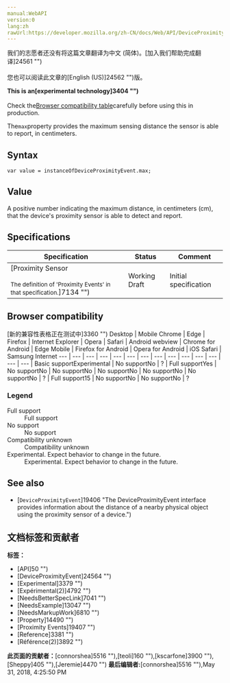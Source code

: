 ```yaml
---
manual:WebAPI
version:0
lang:zh
rawUrl:https://developer.mozilla.org/zh-CN/docs/Web/API/DeviceProximityEvent/max
---
```




<bdi>我们的志愿者还没有将这篇文章翻译为<bdi>中文 (简体)</bdi>。[加入我们帮助完成翻译]24561 "")<br></br>您也可以阅读此文章的[English (US)]24562 "")版。</bdi>






**This is an[experimental technology]3404 "")**<br></br>Check the[Browser compatibility table](%7126#Browser_compatibility "")carefully before using this in production.




The`max`property provides the maximum sensing distance the sensor is able to report, in centimeters.


## Syntax<a name="Syntax"></a>

```
var value = instanceOfDeviceProximityEvent.max;
```

## Value<a name="Value"></a>


A positive number indicating the maximum distance, in centimeters (cm), that the device&#39;s proximity sensor is able to detect and report.


## Specifications<a name="Specifications"></a>
Specification | Status | Comment 
 ---  |  ---  |  ---  | 
[Proximity Sensor<br></br><small>The definition of &#39;Proximity Events&#39; in that specification.</small>]7134 "") | Working Draft | Initial specification 


## Browser compatibility<a name="Browser_compatibility"></a>
[新的兼容性表格正在测试中<i></i>]3360 "")
<abbr>Desktop<i></i></abbr> | <abbr>Mobile<i></i></abbr> 
<abbr>Chrome<i></i></abbr> | <abbr>Edge<i></i></abbr> | <abbr>Firefox<i></i></abbr> | <abbr>Internet Explorer<i></i></abbr> | <abbr>Opera<i></i></abbr> | <abbr>Safari<i></i></abbr> | <abbr>Android webview<i></i></abbr> | <abbr>Chrome for Android<i></i></abbr> | <abbr>Edge Mobile<i></i></abbr> | <abbr>Firefox for Android<i></i></abbr> | <abbr>Opera for Android<i></i></abbr> | <abbr>iOS Safari<i></i></abbr> | <abbr>Samsung Internet<i></i></abbr> 
 ---  |  ---  |  ---  |  ---  |  ---  |  ---  |  ---  |  ---  |  ---  |  ---  |  ---  |  ---  |  ---  |  ---  | 
Basic support<abbr>Experimental<i></i></abbr> | <abbr>No support</abbr>No | <abbr>?</abbr> | <abbr>Full support</abbr>Yes | <abbr>No support</abbr>No | <abbr>No support</abbr>No | <abbr>No support</abbr>No | <abbr>No support</abbr>No | <abbr>No support</abbr>No | <abbr>?</abbr> | <abbr>Full support</abbr>15 | <abbr>No support</abbr>No | <abbr>No support</abbr>No | <abbr>?</abbr> 


### Legend<a name="Legend"></a>
<dl><dt id=''><abbr>Full support</abbr></dt><dd>Full support</dd><dt id=''><abbr>No support</abbr></dt><dd>No support</dd><dt id=''><abbr>Compatibility unknown</abbr></dt><dd>Compatibility unknown</dd><dt id=''><abbr>Experimental. Expect behavior to change in the future.<i></i></abbr></dt><dd>Experimental. Expect behavior to change in the future.</dd></dl>

## See also<a name="See_also"></a>

* [`DeviceProximityEvent`]19406 "The DeviceProximityEvent interface provides information about the distance of a nearby physical object using the proximity sensor of a device.")



## 文档标签和贡献者
**标签：**
* [API]50 "")
* [DeviceProximityEvent]24564 "")
* [Experimental]3379 "")
* [Expérimental(2)]4792 "")
* [NeedsBetterSpecLink]7041 "")
* [NeedsExample]13047 "")
* [NeedsMarkupWork]6810 "")
* [Property]14490 "")
* [Proximity Events]19407 "")
* [Reference]3381 "")
* [Référence(2)]3892 "")

**此页面的贡献者：**[connorshea]5516 ""),[teoli]160 ""),[kscarfone]3900 ""),[Sheppy]405 ""),[Jeremie]4470 "")
**最后编辑者:**[connorshea]5516 ""),<time>May 31, 2018, 4:25:50 PM</time>


